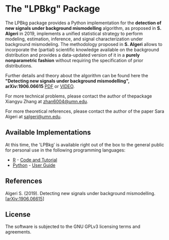 # The "LPBkg" Package

The LPBkg package provides a Python implementation for the **detection of new signals under background mismodelling** algorithm, as proposed in **S. Algeri** in 2019, implements a unified statistical strategy to perform modeling, estimation, inference, and signal characterization under background mismodeling. The methodology proposed in **S. Algeri** allows to incorporate the (partial) scientific knowledge available on the background distribution and provides a data-updated version of it in a **purely nonparametric fashion** without requiring the specification of prior distributions.

Further details and theory about the algorithm can be found here the **"Detecting new signals under background mismodelling", arXiv:1906.06615** [PDF](https://arxiv.org/pdf/1906.06615.pdf) or [VIDEO](https://drive.google.com/file/d/1WhD5FnCyf2QtZP5I8crm6ZBzh7CjXiHL/view).

For more technical problems, please contact the author of thepackage Xiangyu Zhang at zhan6004@umn.edu.

For more theoretical references, please contact the author of the paper Sara Algeri at salgeri@umn.edu.

## Available Implementations

At this time, the 'LPBkg' is available right out of the box to the general public for personal use in the following programming languages:
- [R](https://drive.google.com/file/d/1nikTqVCR-VIxkOL7F6OQAXYlmeoK-AST/view) - 
[Code and Tutorial](https://drive.google.com/file/d/1nikTqVCR-VIxkOL7F6OQAXYlmeoK-AST/view)
- [Python](https://pypi.org/project/LPBkg/) - [User Guide](https://github.com/Yorkee2018/LPBkg/tree/master/python)

## References

Algeri S. (2019). Detecting new signals under background mismodelling. [[arXiv:1906.06615](https://arxiv.org/pdf/1906.06615.pdf)]

## License

The software is subjected to the GNU GPLv3 licensing terms and agreements.
